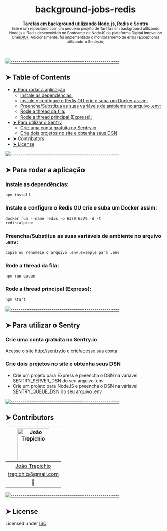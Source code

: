 <!-- ⚠️ This README has been generated from the file(s) "blueprint.md" ⚠️--><h1 align="center">background-jobs-redis</h1>
<p align="center">
  <b>Tarefas em background utilizando Node.js, Redis e Sentry</b></br>
  <sub>Este é um repositório com um pequeno projeto de Tarefas em background utilizando Node.js e Redis desenvolvido no Bootcamp de NodeJS da plataforma Digital Innovation One<a href='http://digitalinnovationone.one'>(DIO)</a>. Adicionalmente, foi implementado o monitoramento de erros (Exceptions) utilizando o Sentry.io;<sub>
</p>

<br />


[![-----------------------------------------------------](https://raw.githubusercontent.com/andreasbm/readme/master/assets/lines/dark.png)](#table-of-contents)

## ➤ Table of Contents

* [➤ Para rodar a aplicação](#-para-rodar-a-aplicao)
	* [Instale as dependências:](#instale-as-dependncias)
	* [Instale e configure o Redis OU crie e suba um Docker assim:](#instale-e-configure-o-redis-ou-crie-e-suba-um-docker-assim)
	* [Preencha/Substitua as suas variáveis de ambiente no arquivo .env:](#preenchasubstitua-as-suas-variveis-de-ambiente-no-arquivo-env)
	* [Rode a thread da fila:](#rode-a-thread-da-fila)
	* [Rode a thread principal (Express):](#rode-a-thread-principal-express)
* [➤ Para utilizar o Sentry](#-para-utilizar-o-sentry)
	* [Crie uma conta gratuita no Sentry.io](#crie-uma-conta-gratuita-no-sentryio)
	* [Crie dois projetos no site e obtenha seus DSN](#crie-dois-projetos-no-site-e-obtenha-seus-dsn)
* [➤ Contributors](#-contributors)
* [➤ License](#-license)


[![-----------------------------------------------------](https://raw.githubusercontent.com/andreasbm/readme/master/assets/lines/dark.png)](#para-rodar-a-aplicao)

## ➤ Para rodar a aplicação

### Instale as dependências:
<code>npm install</code>

### Instale e configure o Redis OU crie e suba um Docker assim:
<code>docker run --name redis -p 6379:6379 -d -t redis:alpine</code>

### Preencha/Substitua as suas variáveis de ambiente no arquivo .env:
<code>copie ou renomeie o arquivo .env.example para .env</code>

### Rode a thread da fila:
<code>npm run queue</code>

### Rode a thread principal (Express):
<code>npm start</code>


[![-----------------------------------------------------](https://raw.githubusercontent.com/andreasbm/readme/master/assets/lines/dark.png)](#para-utilizar-o-sentry)

## ➤ Para utilizar o Sentry

### Crie uma conta gratuita no Sentry.io
Acesse o site http://sentry.io e crie/acesse sua conta

### Crie dois projetos no site e obtenha seus DSN
- Crie um projeto para Express e preencha o DSN na váriavel SENTRY_SERVER_DSN do seu arquivo .env
- Crie um projeto para NodeJS e preencha o DSN na váriavel SENTRY_QUEUE_DSN do seu arquivo .env


[![-----------------------------------------------------](https://raw.githubusercontent.com/andreasbm/readme/master/assets/lines/dark.png)](#contributors)

## ➤ Contributors
	

| [<img alt="João Trepichio" src="https://avatars1.githubusercontent.com/u/11396817?s=60&v=4" width="100">](https://trepichio.github.io) |
|:--------------------------------------------------:|
| [João Trepichio](https://trepichio.github.io)    |
| [trepichio@gmail.com](mailto:trepichio@gmail.com) |
| 🚀                                               |


[![-----------------------------------------------------](https://raw.githubusercontent.com/andreasbm/readme/master/assets/lines/dark.png)](#license)

## ➤ License
	
Licensed under [ISC](https://opensource.org/licenses/ISC).